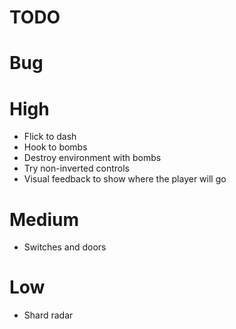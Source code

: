 # TODO

# Bug

# High

- Flick to dash
- Hook to bombs
- Destroy environment with bombs
- Try non-inverted controls
- Visual feedback to show where the player will go

# Medium

- Switches and doors

# Low

- Shard radar